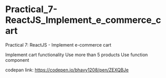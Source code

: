 # Practical_7-ReactJS_Implement_e_commerce_cart
Practical 7: ReactJS - Implement e-commerce cart

Implement cart functionality
Use more than 5 products
Use function component

codepan link: https://codepen.io/bhavy1208/pen/ZEXQBJe
